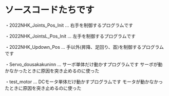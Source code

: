# ソースコードたちです

・2022NHK_Joints_Pos_Init ... 右手を制御するプログラムです 

・2022NHK_JointsL_Pos_Init ... 左手を制御するプログラムです 

・2022NHK_Updown_Pos ... 手以外(昇降、足回り、首)を制御するプログラムです 

・Servo_dousakakuninn ... サーボ単体だけ動かすプログラムです サーボが動かなかったときに原因を突き止めるのに使った 

・test_motor ... DCモータ単体だけ動かすプログラムです モータが動かなかったときに原因を突き止めるのに使った 
